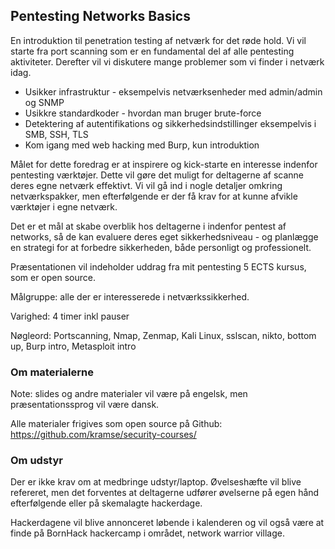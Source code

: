 ## Pentesting Networks Basics

En introduktion til penetration testing af netværk for det røde hold. Vi vil starte fra port scanning som er en fundamental del af alle pentesting aktiviteter. Derefter vil vi diskutere mange problemer som vi finder i netværk idag.

* Usikker infrastruktur - eksempelvis netværksenheder med admin/admin og SNMP
* Usikkre standardkoder - hvordan man bruger brute-force
* Detektering af autentifikations og sikkerhedsindstillinger eksempelvis i SMB, SSH, TLS
* Kom igang med web hacking med Burp, kun introduktion

Målet for dette foredrag er at inspirere og kick-starte en interesse indenfor pentesting værktøjer. Dette vil gøre det muligt for deltagerne af scanne deres egne netværk effektivt. Vi vil gå ind i nogle detaljer omkring netværkspakker, men efterfølgende er der få krav for at kunne afvikle værktøjer i egne netværk.

Det er et mål at skabe overblik hos deltagerne i indenfor pentest af networks, så de kan evaluere deres eget sikkerhedsniveau - og planlægge en strategi for at forbedre sikkerheden, både personligt og professionelt.

Præsentationen vil indeholder uddrag fra mit pentesting 5 ECTS kursus, som er open source.

Målgruppe: alle der er interesserede i netværkssikkerhed.

Varighed: 4 timer inkl pauser

Nøgleord: Portscanning, Nmap, Zenmap, Kali Linux, sslscan, nikto,
bottom up, Burp intro, Metasploit intro

### Om materialerne
Note: slides og andre materialer vil være på engelsk, men præsentationssprog vil være dansk.

Alle materialer frigives som open source på Github:
https://github.com/kramse/security-courses/


### Om udstyr

Der er ikke krav om at medbringe udstyr/laptop. Øvelseshæfte vil blive refereret, men det forventes at deltagerne udfører øvelserne på egen hånd efterfølgende eller på skemalagte hackerdage.

Hackerdagene vil blive annonceret løbende i kalenderen og vil også være at finde på BornHack hackercamp i området, network warrior village.
